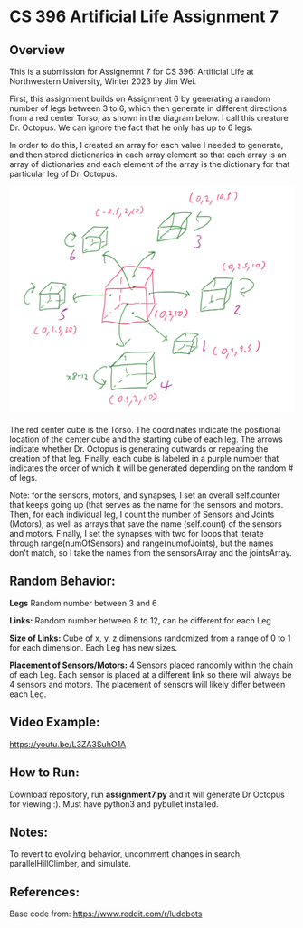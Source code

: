 # CS 396 Artificial Life Assignment 7

## Overview

This is a submission for Assignemnt 7 for CS 396: Artificial Life at Northwestern University, Winter 2023 by Jim Wei.

First, this assignment builds on Assignment 6 by generating a random number of legs between 3 to 6, which then generate in different directions from a red center Torso, as shown in the diagram below. I call this creature Dr. Octopus. We can ignore the fact that he only has up to 6 legs.

In order to do this, I created an array for each value I needed to generate, and then stored dictionaries in each array element so that each array is an array of dictionaries and each element of the array is the dictionary for that particular leg of Dr. Octopus.

![Assignment7](Assignment7.png)

The red center cube is the Torso. The coordinates indicate the positional location of the center cube and the starting cube of each leg. The arrows indicate whether Dr. Octopus is generating outwards or repeating the creation of that leg. Finally, each cube is labeled in a purple number that indicates the order of which it will be generated depending on the random # of legs.


Note: for the sensors, motors, and synapses, I set an overall self.counter that keeps going up (that serves as the name for the sensors and motors. Then, for each individual leg, I count the number of Sensors and Joints (Motors), as well as arrays that save the name (self.count) of the sensors and motors. Finally, I set the synapses with two for loops that iterate through range(numOfSensors) and range(numofJoints), but the names don't match, so I take the names from the sensorsArray and the jointsArray.


## Random Behavior:

**Legs** Random number between 3 and 6

**Links:** Random number between 8 to 12, can be different for each Leg

**Size of Links:** Cube of x, y, z dimensions randomized from a range of 0 to 1 for each dimension. Each Leg has new sizes.

**Placement of Sensors/Motors:** 4 Sensors placed randomly within the chain of each Leg. Each sensor is placed at a different link so there will always be 4 sensors and motors. The placement of sensors will likely differ between each Leg.


## Video Example:
https://youtu.be/L3ZA3SuhO1A

## How to Run:

Download repository, run **assignment7.py** and it will generate Dr Octopus for viewing :). Must have python3 and pybullet installed.

## Notes:

To revert to evolving behavior, uncomment changes in search, parallelHillClimber, and simulate.


## References:
Base code from: https://www.reddit.com/r/ludobots




